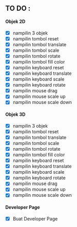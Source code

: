 ## TO DO : 
#### Objek 2D
- [x] nampilin 3 objek
- [x] nampilin tombol reset
- [x] nampilin tombol translate
- [x] nampilin tombol scale
- [x] nampilin tombol rotate
- [x] nampilin tombol fill color
- [x] nampilin keyboard reset
- [x] nampilin keyboard translate
- [x] nampilin keyboard scale
- [x] nampilin keyboard rotate
- [x] nampilin mouse drag
- [x] nampilin mouse scale up
- [x] nampilin mouse scale down

#### Objek 3D
- [x] nampilin 3 objek
- [x] nampilin tombol reset
- [x] nampilin tombol translate
- [x] nampilin tombol scale
- [x] nampilin tombol rotate
- [x] nampilin tombol fill color
- [x] nampilin keyboard reset
- [x] nampilin keyboard translate
- [x] nampilin keyboard scale
- [x] nampilin keyboard rotate
- [x] nampilin mouse drag
- [x] nampilin mouse scale up
- [x] nampilin mouse scale down

#### Developer Page
- [x] Buat Developer Page
